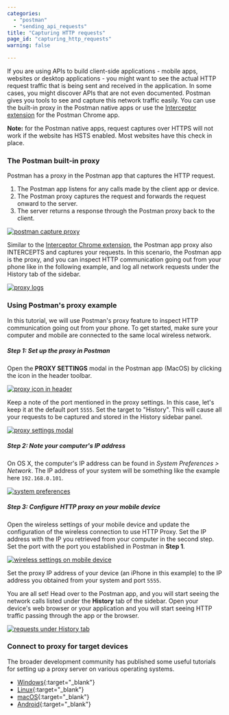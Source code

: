 ```yaml
---
categories:
  - "postman"
  - "sending_api_requests"
title: "Capturing HTTP requests"
page_id: "capturing_http_requests"
warning: false

---
```


If you are using APIs to build client-side applications - mobile apps, websites or desktop applications - you might want to see the actual HTTP request traffic that is being sent and received in the application. In some cases, you might discover APIs that are not even documented. Postman gives you tools to see and capture this network traffic easily. You can use the built-in proxy in the Postman native apps or use the [Interceptor extension](/docs/postman/sending_api_requests/interceptor_extension) for the Postman Chrome app. 

**Note:** for the Postman native apps, request captures over HTTPS will not work if the website has HSTS enabled. Most websites have this check in place.

### The Postman built-in proxy

Postman has a proxy in the Postman app that captures the HTTP request.

1. The Postman app listens for any calls made by the client app or device.
1. The Postman proxy captures the request and forwards the request onward to the server.
1. The server returns a response through the Postman proxy back to the client.

[![postman capture proxy](https://s3.amazonaws.com/postman-static-getpostman-com/postman-docs/proxymobile.png)](https://s3.amazonaws.com/postman-static-getpostman-com/postman-docs/proxymobile.png)

Similar to the [Interceptor Chrome extension](/docs/postman/sending_api_requests/interceptor_extension), the Postman app proxy also INTERCEPTS and captures your requests. In this scenario, the Postman app is the proxy, and you can inspect HTTP communication going out from your phone like in the following example, and log all network requests under the History tab of the sidebar.

[![proxy logs](https://s3.amazonaws.com/postman-static-getpostman-com/postman-docs/WS-proxy.logs1.png)](https://s3.amazonaws.com/postman-static-getpostman-com/postman-docs/WS-proxy.logs1.png)

### Using Postman's proxy example

In this tutorial, we will use Postman's proxy feature to inspect HTTP communication going out from your phone. To get started, make sure your computer and mobile are connected to the same local wireless network.

##### **Step 1: Set up the proxy in Postman**

Open the **PROXY SETTINGS** modal in the Postman app (MacOS) by clicking the icon in the header toolbar.

[![proxy icon in header](https://s3.amazonaws.com/postman-static-getpostman-com/postman-docs/WS-interceptor_cookies_1.png)](https://s3.amazonaws.com/postman-static-getpostman-com/postman-docs/WS-interceptor_cookies_1.png)

Keep a note of the port mentioned in the proxy settings. In this case, let's keep it at the default port ``5555``. Set the target to "History". This will cause all your requests to be captured and stored in the History sidebar panel.

[![proxy settings modal](http://blog.getpostman.com/wp-content/uploads/2016/06/840x612xpostman-proxy-settings-1024x746.png,qx38712.pagespeed.ic.dWsIVNCDiv.jpg)](http://blog.getpostman.com/wp-content/uploads/2016/06/postman-proxy-settings.png?x38712)

##### **Step 2: Note your computer's IP address**

On OS X, the computer's IP address can be found in _System Preferences > Network_. The IP address of your system will be something like the example here `192.168.0.101`.

[![system preferences](http://blog.getpostman.com/wp-content/uploads/2016/06/840x710xosx-network-settings-1024x865.png,qx38712.pagespeed.ic.gnTM2O4wH5.jpg)](http://blog.getpostman.com/wp-content/uploads/2016/06/osx-network-settings.png?x38712)

##### **Step 3: Configure HTTP proxy on your mobile device**

Open the wireless settings of your mobile device and update the configuration of the wireless connection to use HTTP Proxy. Set the IP address with the IP you retrieved from your computer in the second step. Set the port with the port you established in Postman in **Step 1**. 

[![wireless settings on mobile device](http://blog.getpostman.com/wp-content/uploads/2016/06/405x720xios-http-proxy-settings-576x1024.png,qx38712.pagespeed.ic._l8Fxy2LqV.jpg)](http://blog.getpostman.com/wp-content/uploads/2016/06/ios-http-proxy-settings.png?x38712)

Set the proxy IP address of your device (an iPhone in this example) to the IP address you obtained from your system and port ``5555``.

You are all set! Head over to the Postman app, and you will start seeing the network calls listed under the **History** tab of the sidebar. Open your device's web browser or your application and you will start seeing HTTP traffic passing through the app or the browser.

[![requests under History tab](https://s3.amazonaws.com/postman-static-getpostman-com/postman-docs/WS-postman-proxy-history-sidebar.png)](https://s3.amazonaws.com/postman-static-getpostman-com/postman-docs/WS-postman-proxy-history-sidebar.png)

### Connect to proxy for target devices

The broader development community has published some useful tutorials for setting up a proxy server on various operating systems.

   *   [Windows](https://www.howtogeek.com/tips/how-to-set-your-proxy-settings-in-windows-8.1/){:target="_blank"}
   *   [Linux](https://www.shellhacks.com/linux-proxy-server-settings-set-proxy-command-line/){:target="_blank"}
   *   [macOS](https://support.apple.com/kb/PH18553?locale=en_US){:target="_blank"}
   *   [Android](https://www.howtogeek.com/295048/how-to-configure-a-proxy-server-on-android/){:target="_blank"}

